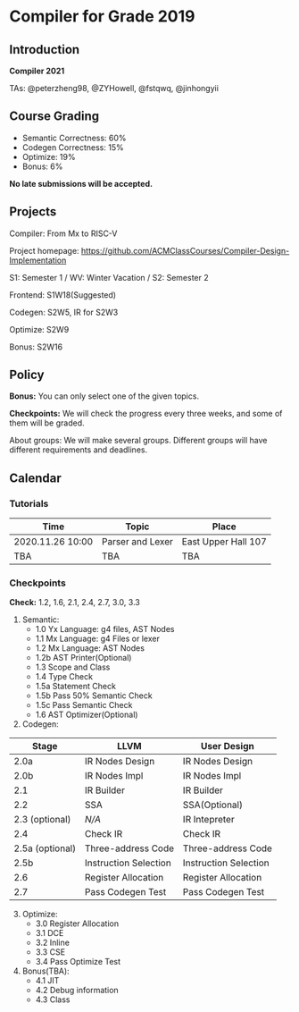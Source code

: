 # Compiler for Grade 2019

## Introduction
**Compiler 2021**

TAs: @peterzheng98, @ZYHowell, @fstqwq, @jinhongyii

## Course Grading
- Semantic Correctness: 60%
- Codegen Correctness: 15%
- Optimize: 19%
- Bonus: 6%

**No late submissions will be accepted.**

## Projects
Compiler: From Mx to RISC-V

Project homepage: https://github.com/ACMClassCourses/Compiler-Design-Implementation

S1: Semester 1 / WV: Winter Vacation / S2: Semester 2

Frontend: S1W18(Suggested)

Codegen: S2W5, IR for S2W3

Optimize: S2W9

Bonus: S2W16


## Policy
**Bonus:** You can only select one of the given topics.

**Checkpoints:** We will check the progress every three weeks, and some of them will be graded.

About groups: We will make several groups. Different groups will have different requirements and deadlines.
## Calendar
### Tutorials

| Time | Topic | Place | 
|-------|--------------------|---|
| 2020.11.26 10:00 | Parser and Lexer | East Upper Hall 107 |
| TBA | TBA | TBA |


### Checkpoints

**Check:** 1.2, 1.6, 2.1, 2.4, 2.7, 3.0, 3.3
1. Semantic:
    - 1.0 Yx Language: g4 files, AST Nodes
    - 1.1 Mx Language: g4 Files or lexer
    - 1.2 Mx Language: AST Nodes
    - 1.2b AST Printer(Optional)
    - 1.3 Scope and Class
    - 1.4 Type Check
    - 1.5a Statement Check
    - 1.5b Pass 50% Semantic Check
    - 1.5c Pass Semantic Check
    - 1.6 AST Optimizer(Optional)
2. Codegen:

| Stage | LLVM | User Design |
|-------|------|-------------|
|2.0a| IR Nodes Design | IR Nodes Design |
|2.0b| IR Nodes Impl | IR Nodes Impl |
|2.1| IR Builder | IR Builder |
|2.2| SSA | SSA(Optional) |
|2.3 (optional)| *N/A* | IR Intepreter |
|2.4| Check IR | Check IR |
|2.5a (optional)| Three-address Code | Three-address Code|
|2.5b| Instruction Selection | Instruction Selection | 
|2.6| Register Allocation | Register Allocation |
|2.7| Pass Codegen Test | Pass Codegen Test |

3. Optimize:
    - 3.0 Register Allocation
    - 3.1 DCE
    - 3.2 Inline
    - 3.3 CSE
    - 3.4 Pass Optimize Test
4. Bonus(TBA):
    - 4.1 JIT
    - 4.2 Debug information
    - 4.3 Class
